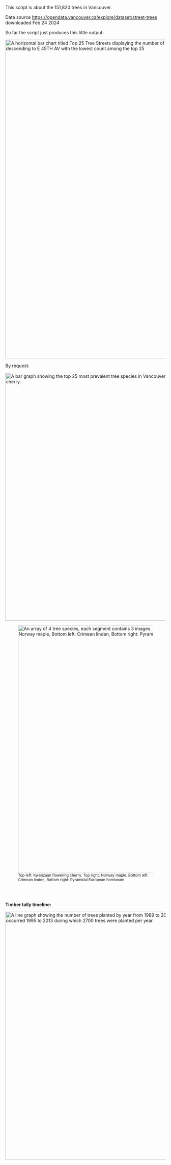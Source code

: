 This script is about the 151,820 trees in Vancouver. 

Data source https://opendata.vancouver.ca/explore/dataset/street-trees downloaded Feb 24 2024

So far the script just produces this little output:

<img width="999" alt="A horizontal bar chart titled Top 25 Tree Streets displaying the number of trees on various streets with CAMBIE ST having the highest count descending to E 45TH AV with the lowest count among the top 25" src="https://github.com/blakefrederick/trees/assets/4672139/620e6754-5d53-4d76-902d-88616d70a4e0">

By request:

<img width="777" alt="A bar graph showing the top 25 most prevalent tree species in Vancouver. Number 1 is Kwanzaan flowering cherry." src="https://github.com/blakefrederick/trees/assets/4672139/5d723d26-a91a-4b4a-973b-f4d8fe794a9c">
<figure>
<img width="777" alt="An array of 4 tree species, each segment contains 3 images. Top left: Kwanzaan flowering cherry, Top right: Norway maple, Bottom left: Crimean linden, Bottom right: Pyramidal European hornbeam" src="https://github.com/blakefrederick/trees/assets/4672139/29efe7f3-4039-4569-a5c2-b2f958f8c5c5">
<br/>
  <figcaption><small>Top left: Kwanzaan flowering cherry, Top right: Norway maple, Bottom left: Crimean linden, Bottom right: Pyramidal European hornbeam</small></figcaption>
</figure>
<br/>
<br/>

**Timber tally timeline:**

<img width="777" alt="A line graph showing the number of trees planted by year from 1989 to 2023. The planting volume is highest occurred 1995 to 2013 during which 2700 trees were planted per year." src="https://github.com/blakefrederick/trees/assets/4672139/44e700ba-a5bd-4b80-8c60-f9acfd923b1a">
